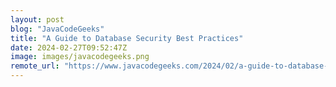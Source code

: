 ```yaml
---
layout: post
blog: "JavaCodeGeeks"
title: "A Guide to Database Security Best Practices"
date: 2024-02-27T09:52:47Z
image: images/javacodegeeks.png
remote_url: "https://www.javacodegeeks.com/2024/02/a-guide-to-database-security-best-practices.html"
---
```

